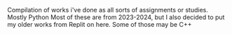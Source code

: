 Compilation of works i've done as all sorts of assignments or studies. Mostly Python
Most of these are from 2023-2024, but I also decided to put my older works from Replit on here. Some of those may be C++
